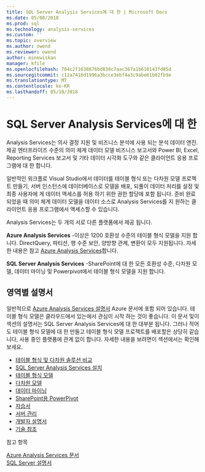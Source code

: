 ```yaml
---
title: SQL Server Analysis Services에 대 한 | Microsoft Docs
ms.date: 05/08/2018
ms.prod: sql
ms.technology: analysis-services
ms.custom: ''
ms.topic: overview
ms.author: owend
ms.reviewer: owend
author: minewiskan
manager: kfile
ms.openlocfilehash: 704c2f1638676bd838c7aac367a1b610143fd85d
ms.sourcegitcommit: c12a7416d1996a3bcce3ebf4a3c9abe61b02fb9e
ms.translationtype: MT
ms.contentlocale: ko-KR
ms.lasthandoff: 05/10/2018
---
```

# <a name="about-sql-server-analysis-services"></a>SQL Server Analysis Services에 대 한

Analysis Services는 의사 결정 지원 및 비즈니스 분석에 사용 되는 분석 데이터 엔진. 제공 엔터프라이즈 수준의 의미 체계 데이터 모델 비즈니스 보고서와 Power BI, Excel, Reporting Services 보고서 및 기타 데이터 시각화 도구와 같은 클라이언트 응용 프로그램에 대 한 합니다.  

일반적인 워크플로 Visual Studio에서 데이터를 테이블 형식 또는 다차원 모델 프로젝트 만들기, 서버 인스턴스에 데이터베이스로 모델을 배포, 되풀이 데이터 처리를 설정 및 최종 사용자에 게 데이터 액세스를 허용 하기 위한 권한 할당에 포함 됩니다. 준비 완료 되었을 때 의미 체계 데이터 모델을 데이터 소스로 Analysis Services를 지 원하는 클라이언트 응용 프로그램에서 액세스할 수 있습니다.  

Analysis Services는 두 개의 서로 다른 플랫폼에서 제공 됩니다. 

**Azure Analysis Services** -이상은 1200 호환성 수준의 테이블 형식 모델을 지원 합니다. DirectQuery, 파티션, 행 수준 보안, 양방향 관계, 변환이 모두 지원됩니다. 자세한 내용은 참고 [Azure Analysis Services](https://docs.microsoft.com/azure/analysis-services/)합니다.

**SQL Server Analysis Services** -SharePoint에 대 한 모든 호환성 수준, 다차원 모델, 데이터 마이닝 및 Powerpivot에서 테이블 형식 모델을 지원 합니다.
 
 ## <a name="documentation-by-area"></a>영역별 설명서  
일반적으로 [Azure Analysis Services 설명서](https://docs.microsoft.com/azure/analysis-services/) Azure 문서에 포함 되어 있습니다. 테이블 형식 모델은 클라우드에서 있는에서 관심이 시작 하는 것이 좋습니다. 이 문서 및이 섹션의 설명서는 SQL Server Analysis Services에 대 한 대부분 됩니다. 그러나 적어도 테이블 형식 모델에 대 한 만들고 테이블 형식 모델 프로젝트를 배포할은 상당히 같습니다, 사용 중인 플랫폼에 관계 없이 합니다. 자세한 내용을 보려면이 섹션에서는 확인해 보세요.

   
*  [테이블 형식 및 다차원 솔루션 비교](../analysis-services/comparing-tabular-and-multidimensional-solutions-ssas.md)   
*  [SQL Server Analysis Services 설치](../analysis-services/instances/install-windows/install-analysis-services.md)
*  [테이블 형식 모델](../analysis-services/tabular-models/tabular-models-ssas.md)  
*  [다차원 모델](../analysis-services/multidimensional-models/multidimensional-models-ssas.md)  
*  [데이터 마이닝](../analysis-services/data-mining/data-mining-ssas.md)  
*  [SharePoint용 PowerPivot](../analysis-services/power-pivot-sharepoint/power-pivot-for-sharepoint-ssas.md)  
*  [자습서](../analysis-services/analysis-services-tutorials-ssas.md)   
*  [서버 관리](../analysis-services/instances/analysis-services-instance-management.md)    
*  [개발자 설명서](https://msdn.microsoft.com/library/bb500153(SQL.130).aspx)  
*  [기술 참조](../analysis-services/powershell/technical-reference-ssas.md)

참고 항목

[Azure Analysis Services 문서](https://docs.microsoft.com/azure/analysis-services/)   
[SQL Server 설명서](../sql-server/sql-server-technical-documentation.md)
